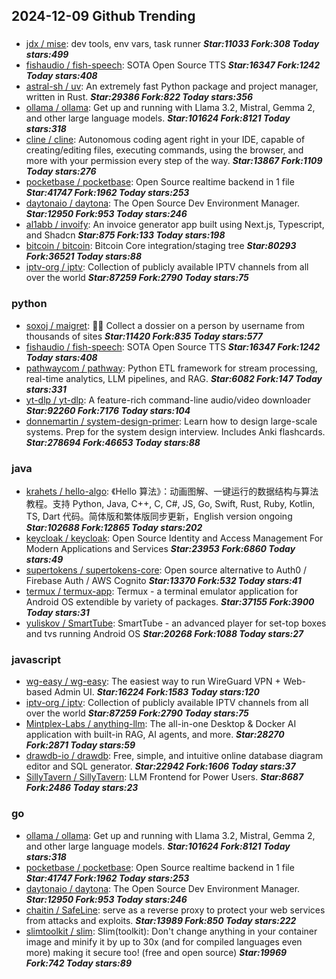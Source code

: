 ## 2024-12-09 Github Trending

### 
* [jdx / mise](https://github.com/jdx/mise): dev tools, env vars, task runner ***Star:11033 Fork:308 Today stars:499***
* [fishaudio / fish-speech](https://github.com/fishaudio/fish-speech): SOTA Open Source TTS ***Star:16347 Fork:1242 Today stars:408***
* [astral-sh / uv](https://github.com/astral-sh/uv): An extremely fast Python package and project manager, written in Rust. ***Star:29386 Fork:822 Today stars:356***
* [ollama / ollama](https://github.com/ollama/ollama): Get up and running with Llama 3.2, Mistral, Gemma 2, and other large language models. ***Star:101624 Fork:8121 Today stars:318***
* [cline / cline](https://github.com/cline/cline): Autonomous coding agent right in your IDE, capable of creating/editing files, executing commands, using the browser, and more with your permission every step of the way. ***Star:13867 Fork:1109 Today stars:276***
* [pocketbase / pocketbase](https://github.com/pocketbase/pocketbase): Open Source realtime backend in 1 file ***Star:41747 Fork:1962 Today stars:253***
* [daytonaio / daytona](https://github.com/daytonaio/daytona): The Open Source Dev Environment Manager. ***Star:12950 Fork:953 Today stars:246***
* [al1abb / invoify](https://github.com/al1abb/invoify): An invoice generator app built using Next.js, Typescript, and Shadcn ***Star:875 Fork:133 Today stars:198***
* [bitcoin / bitcoin](https://github.com/bitcoin/bitcoin): Bitcoin Core integration/staging tree ***Star:80293 Fork:36521 Today stars:88***
* [iptv-org / iptv](https://github.com/iptv-org/iptv): Collection of publicly available IPTV channels from all over the world ***Star:87259 Fork:2790 Today stars:75***

### python
* [soxoj / maigret](https://github.com/soxoj/maigret): 🕵️‍♂️ Collect a dossier on a person by username from thousands of sites ***Star:11420 Fork:835 Today stars:577***
* [fishaudio / fish-speech](https://github.com/fishaudio/fish-speech): SOTA Open Source TTS ***Star:16347 Fork:1242 Today stars:408***
* [pathwaycom / pathway](https://github.com/pathwaycom/pathway): Python ETL framework for stream processing, real-time analytics, LLM pipelines, and RAG. ***Star:6082 Fork:147 Today stars:331***
* [yt-dlp / yt-dlp](https://github.com/yt-dlp/yt-dlp): A feature-rich command-line audio/video downloader ***Star:92260 Fork:7176 Today stars:104***
* [donnemartin / system-design-primer](https://github.com/donnemartin/system-design-primer): Learn how to design large-scale systems. Prep for the system design interview. Includes Anki flashcards. ***Star:278694 Fork:46653 Today stars:88***

### java
* [krahets / hello-algo](https://github.com/krahets/hello-algo): 《Hello 算法》：动画图解、一键运行的数据结构与算法教程。支持 Python, Java, C++, C, C#, JS, Go, Swift, Rust, Ruby, Kotlin, TS, Dart 代码。简体版和繁体版同步更新，English version ongoing ***Star:102688 Fork:12865 Today stars:202***
* [keycloak / keycloak](https://github.com/keycloak/keycloak): Open Source Identity and Access Management For Modern Applications and Services ***Star:23953 Fork:6860 Today stars:49***
* [supertokens / supertokens-core](https://github.com/supertokens/supertokens-core): Open source alternative to Auth0 / Firebase Auth / AWS Cognito ***Star:13370 Fork:532 Today stars:41***
* [termux / termux-app](https://github.com/termux/termux-app): Termux - a terminal emulator application for Android OS extendible by variety of packages. ***Star:37155 Fork:3900 Today stars:31***
* [yuliskov / SmartTube](https://github.com/yuliskov/SmartTube): SmartTube - an advanced player for set-top boxes and tvs running Android OS ***Star:20268 Fork:1088 Today stars:27***

### javascript
* [wg-easy / wg-easy](https://github.com/wg-easy/wg-easy): The easiest way to run WireGuard VPN + Web-based Admin UI. ***Star:16224 Fork:1583 Today stars:120***
* [iptv-org / iptv](https://github.com/iptv-org/iptv): Collection of publicly available IPTV channels from all over the world ***Star:87259 Fork:2790 Today stars:75***
* [Mintplex-Labs / anything-llm](https://github.com/Mintplex-Labs/anything-llm): The all-in-one Desktop & Docker AI application with built-in RAG, AI agents, and more. ***Star:28270 Fork:2871 Today stars:59***
* [drawdb-io / drawdb](https://github.com/drawdb-io/drawdb): Free, simple, and intuitive online database diagram editor and SQL generator. ***Star:22942 Fork:1606 Today stars:37***
* [SillyTavern / SillyTavern](https://github.com/SillyTavern/SillyTavern): LLM Frontend for Power Users. ***Star:8687 Fork:2486 Today stars:23***

### go
* [ollama / ollama](https://github.com/ollama/ollama): Get up and running with Llama 3.2, Mistral, Gemma 2, and other large language models. ***Star:101624 Fork:8121 Today stars:318***
* [pocketbase / pocketbase](https://github.com/pocketbase/pocketbase): Open Source realtime backend in 1 file ***Star:41747 Fork:1962 Today stars:253***
* [daytonaio / daytona](https://github.com/daytonaio/daytona): The Open Source Dev Environment Manager. ***Star:12950 Fork:953 Today stars:246***
* [chaitin / SafeLine](https://github.com/chaitin/SafeLine): serve as a reverse proxy to protect your web services from attacks and exploits. ***Star:13989 Fork:850 Today stars:222***
* [slimtoolkit / slim](https://github.com/slimtoolkit/slim): Slim(toolkit): Don't change anything in your container image and minify it by up to 30x (and for compiled languages even more) making it secure too! (free and open source) ***Star:19969 Fork:742 Today stars:89***
